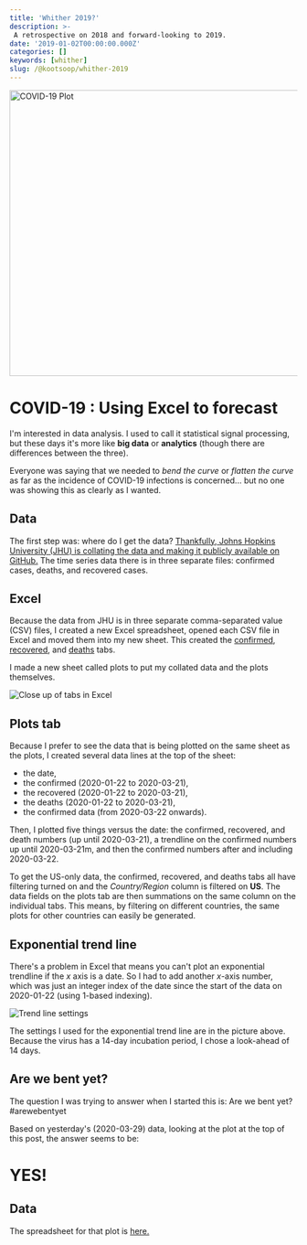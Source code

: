 ```yaml
---
title: 'Whither 2019?'
description: >-
 A retrospective on 2018 and forward-looking to 2019.
date: '2019-01-02T00:00:00.000Z'
categories: []
keywords: [whither]
slug: /@kootsoop/whither-2019
---
```


<img src="https://kootsoop.github.io/images/COVID-19-2020-03-22-Day-8-Update-14-day-trend.png" alt="COVID-19 Plot" width="1000" height="500">

# COVID-19 : Using Excel to forecast

I'm interested in data analysis.  I  used to call it statistical signal processing, but these days it's more like **big data** or **analytics** (though there are differences between the three).

Everyone was saying that we needed to *bend the curve* or *flatten the curve* as far as the incidence of COVID-19 infections is concerned... but no one was showing this as clearly as I wanted.

## Data

The first step was: where do I get the data?  [Thankfully, Johns Hopkins University (JHU) is collating the data and making it publicly available on GitHub.][1]  The time series data there is in three separate files: confirmed cases, deaths, and recovered cases.

## Excel

Because the data from JHU is in three separate comma-separated value (CSV) files, I created a new Excel spreadsheet, opened each CSV file in Excel and moved them into my new sheet.  This created the [confirmed][2], [recovered][4], and [deaths][3] tabs.

I made a new sheet called plots to put my collated data and the plots themselves.

![Close up of tabs in Excel][tabs]

[tabs]: https://kootsoop.github.io/images/covid-19-tabs.png "Excel tabs that I used"

## Plots tab
Because I prefer to see the data that is being plotted on the same sheet as the plots, I created several data lines at the top of the sheet:

 * the date,
 * the confirmed (2020-01-22 to 2020-03-21), 
 * the recovered (2020-01-22 to 2020-03-21),  
 * the deaths (2020-01-22 to 2020-03-21),
 * the confirmed data (from 2020-03-22 onwards).

Then, I plotted five things versus the date: the confirmed, recovered, and death numbers (up until 2020-03-21), a trendline on the confirmed numbers up until 2020-03-21m, and then the confirmed numbers after and including 2020-03-22.

To get the US-only data, the confirmed, recovered, and deaths tabs all have filtering turned on and the *Country/Region* column is filtered on **US**.  The data fields on the plots tab are then summations on the same column on the individual tabs.  This means, by filtering on different countries, the same plots for other countries can easily be generated.
 
## Exponential trend line
 
There's a problem in Excel that means you can't plot an exponential trendline if the *x* axis is a date.  So I had to add another $x$-axis number, which was just an integer index of the date since the start of the data on 2020-01-22 (using 1-based indexing).

![Trend line settings][trendline]

[trendline]: https://kootsoop.github.io/images/trend-line.png

The settings I used for the exponential trend line are in the picture above. Because the virus has a 14-day incubation period, I chose a look-ahead of 14 days.

## Are we bent yet?
The question I was trying to answer when I started this is: Are we bent yet?  #arewebentyet

Based on yesterday's (2020-03-29) data, looking at the plot at the top of this post, the answer seems to be: 

# YES!

## Data

The spreadsheet for that plot is [here.][5]

[1]: https://github.com/CSSEGISandData/COVID-19
[2]: https://github.com/CSSEGISandData/COVID-19/blob/master/csse_covid_19_data/csse_covid_19_time_series/time_series_covid19_confirmed_global.csv
[3]: https://github.com/CSSEGISandData/COVID-19/blob/master/csse_covid_19_data/csse_covid_19_time_series/time_series_covid19_deaths_global.csv
[4]: https://github.com/CSSEGISandData/COVID-19/blob/master/csse_covid_19_data/csse_covid_19_time_series/time_series_covid19_recovered_global.csv
[5]: https://kootsoop.github.io/files/time_series_19-covid-Confirmed-UNITEDSTATES.xlsx
